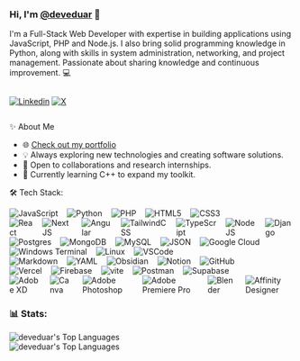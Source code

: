 
<!--
**deveduar/deveduar** is a ✨ _special_ ✨ repository because its `README.md` (this file) appears on your GitHub profile.
Here are some ideas to get you started:
- 🔭 I’m currently working on ...
- 🌱 I’m currently learning ...
- 👯 I’m looking to collaborate on ...
- 🤔 I’m looking for help with ...
- 💬 Ask me about ...
- 📫 How to reach me: ...
- 😄 Pronouns: ...
- ⚡ Fun fact: ...

- 📫 You can contact me on [Linkedin](http://www.linkedin.com/in/deveduar) or [Twitter](https://twitter.com/deveduar)
[![Gmail](https://img.shields.io/badge/Gmail-%23483699?style=for-the-badge&logo=gmail&logoColor=white)](deveduar@gmail.com)

![deveduar's Top Languages](https://github-readme-stats.vercel.app/api/top-langs/?username=deveduar&theme=tokyonight&show_icons=true&hide_border=true&layout=compact)
<picture> <img align="right" src="https://64.media.tumblr.com/d76f758ab3f8df7a46766c24e510dd8e/1b721de211210cef-27/s1280x1920/108a51dd357fcfa39f9abb37779679140a25d532.gifv" width = 360px></picture>
-->

### Hi, I'm [@deveduar](https://deveduar-portfolio.vercel.app/) 👋

I'm a Full-Stack Web Developer with expertise in building applications using JavaScript, PHP and Node.js. I also bring solid programming knowledge in Python, along with skills in system administration, networking, and project management. Passionate about sharing knowledge and continuous improvement. 💻

<div style="display:flex; flex-direction:row; gap:1rem; align-text:center;">

[![Linkedin](https://img.shields.io/badge/linkedin-12100E.svg?style=for-the-badge&logo=linkedin)](http://www.linkedin.com/in/deveduar)
[![X](https://img.shields.io/badge/X-12100E.svg?style=for-the-badge&logo=X&logoColor=white)](https://twitter.com/deveduar)

</div>

✨ About Me
- 🌐 [Check out my portfolio](https://deveduar-portfolio.vercel.app/)
- 💡 Always exploring new technologies and creating software solutions.
- 👯 Open to collaborations and research internships.
- 🌱 Currently learning C++ to expand my toolkit.

🛠 Tech Stack: 

<div style="display:flex; flex-direction:row; gap:1rem;">

<picture>
  <source align="center" srcset="https://img.shields.io/badge/javascript-%23323330.svg?style=for-the-badge&logo=javascript&logoColor=%23F7DF1E" media="(min-width: 640px)">
  <img src="https://img.shields.io/badge/javascript-%23323330.svg?style=for-the-badge&logo=javascript&logoColor=%23F7DF1E" alt="JavaScript">
</picture>

<picture>
  <source align="center" srcset="https://img.shields.io/badge/python-%23323330?style=for-the-badge&logo=python&logoColor=ffdd54" media="(min-width: 640px)">
  <img src="https://img.shields.io/badge/python-%23323330?style=for-the-badge&logo=python&logoColor=ffdd54" alt="Python">
</picture>

<picture>
  <source align="center" srcset="https://img.shields.io/badge/php-%23323330.svg?style=for-the-badge&logo=php&logoColor=white" media="(min-width: 640px)">
  <img src="https://img.shields.io/badge/php-%23323330.svg?style=for-the-badge&logo=php&logoColor=white" alt="PHP">
</picture>

<picture>
  <source align="center" srcset="https://img.shields.io/badge/HTML5-%23323330?style=for-the-badge&logo=html5&logoColor=yellow" media="(min-width: 640px)">
  <img src="https://img.shields.io/badge/HTML5-%23323330?style=for-the-badge&logo=html5&logoColor=yellow" alt="HTML5">
</picture>

<picture>
  <source align="center" srcset="https://img.shields.io/badge/css3-%23323330.svg?style=for-the-badge&logo=css3&logoColor=blue" media="(min-width: 640px)">
  <img src="https://img.shields.io/badge/css3-%23323330.svg?style=for-the-badge&logo=css3&logoColor=blue" alt="CSS3">
</picture>

</div>

<div style="display:flex; flex-direction:row; gap:1rem;">

<picture>
  <source align="center" srcset="https://img.shields.io/badge/React-%23323330?style=for-the-badge&logo=react&logoColor=61DAFB" media="(min-width: 640px)">
  <img src="https://img.shields.io/badge/React-%23323330?style=for-the-badge&logo=react&logoColor=61DAFB" alt="React">
</picture>

<picture>
  <source align="center" srcset="https://img.shields.io/badge/Next-%23323330?style=for-the-badge&logo=next.js&logoColor=blue" media="(min-width: 640px)">
  <img src="https://img.shields.io/badge/Next-%23323330?style=for-the-badge&logo=next.js&logoColor=blue" alt="Next JS">
</picture>

<picture>
  <source align="center" srcset="(https://img.shields.io/badge/angular-%23323330.svg?style=for-the-badge&logo=angular&logoColor=white" media="(min-width: 640px)">
  <img src="https://img.shields.io/badge/angular-%23323330.svg?style=for-the-badge&logo=angular&logoColor=red" alt="Angular">
</picture>

<picture>
  <source align="center" srcset="https://img.shields.io/badge/tailwindcss-%23323330.svg?style=for-the-badge&logo=tailwind-css&logoColor=blue" media="(min-width: 640px)">
  <img src="https://img.shields.io/badge/tailwindcss-%23323330.svg?style=for-the-badge&logo=tailwind-css&logoColor=blue" alt="TailwindCSS">
</picture>

<picture>
  <source align="center" srcset="https://img.shields.io/badge/typescript-%23323330.svg?style=for-the-badge&logo=typescript&logoColor=blue" media="(min-width: 640px)">
  <img src="https://img.shields.io/badge/typescript-%23323330.svg?style=for-the-badge&logo=typescript&logoColor=blue" alt="TypeScript">
</picture>

<picture>
  <source align="center" srcset="https://img.shields.io/badge/node.js-%23323330?style=for-the-badge&logo=node.js&logoColor=green" media="(min-width: 640px)">
  <img src="https://img.shields.io/badge/node.js-%23323330?style=for-the-badge&logo=node.js&logoColor=green" alt="NodeJS">
</picture>
<picture>
  <source align="center" srcset="https://img.shields.io/badge/django-%23323330.svg?style=for-the-badge&logo=django&logoColor=green" media="(min-width: 640px)">
  <img src="https://img.shields.io/badge/django-%23323330.svg?style=for-the-badge&logo=django&logoColor=green" alt="Django">
</picture>
</div>

<div style="display:flex; flex-direction:row; gap:1rem;">
<picture>
  <source align="center" srcset="https://img.shields.io/badge/postgres-1A2C34.svg?style=for-the-badge&logo=postgresql&logoColor=white" media="(min-width: 640px)">
  <img src="https://img.shields.io/badge/postgres-1A2C34.svg?style=for-the-badge&logo=postgresql&logoColor=white" alt="Postgres">
</picture>

<picture>
  <source align="center" srcset="https://img.shields.io/badge/MongoDB-1A2C34.svg?style=for-the-badge&logo=mongodb&logoColor=green" media="(min-width: 640px)">
  <img src="https://img.shields.io/badge/MongoDB-1A2C34.svg?style=for-the-badge&logo=mongodb&logoColor=green" alt="MongoDB">
</picture>

<picture>
  <source align="center" srcset="https://img.shields.io/badge/mysql-1A2C34.svg?style=for-the-badge&logo=mysql&logoColor=white" media="(min-width: 640px)">
  <img src="https://img.shields.io/badge/mysql-1A2C34.svg?style=for-the-badge&logo=mysql&logoColor=white" alt="MySQL">
</picture>

<picture>
  <source align="center" srcset="https://img.shields.io/badge/json-1A2C34?style=for-the-badge&logo=json&logoColor=white" media="(min-width: 640px)">
  <img src="https://img.shields.io/badge/json-1A2C34?style=for-the-badge&logo=json&logoColor=white" alt="JSON">
</picture>

<picture>
  <source align="center" srcset="https://img.shields.io/badge/GoogleCloud-1A2C34.svg?style=for-the-badge&logo=google-cloud&logoColor=white" media="(min-width: 640px)">
  <img src="https://img.shields.io/badge/GoogleCloud-1A2C34.svg?style=for-the-badge&logo=google-cloud&logoColor=white" alt="Google Cloud">
</picture>
</div>

<div style="display:flex; flex-direction:row; gap:1rem;">

<picture>
  <source align="center" srcset="https://img.shields.io/badge/Windows%20Terminal-%234D4D4D.svg?style=for-the-badge&logo=windows-terminal&logoColor=white" media="(min-width: 640px)">
  <img src="https://img.shields.io/badge/Windows%20Terminal-%234D4D4D.svg?style=for-the-badge&logo=windows-terminal&logoColor=white" alt="Windows Terminal">
</picture>

<picture>
  <source align="center" srcset="https://img.shields.io/badge/Linux-%234D4D4D?style=for-the-badge&logo=linux&logoColor=white" media="(min-width: 640px)">
  <img src="https://img.shields.io/badge/Linux-%234D4D4D?style=for-the-badge&logo=linux&logoColor=white" alt="Linux">
</picture>

<picture>
  <source align="center" srcset="https://img.shields.io/badge/VSCode-%234D4D4D?style=for-the-badge&logo=visual%20studio%20code&logoColor=white" media="(min-width: 640px)">
  <img src="https://img.shields.io/badge/VSCode-%234D4D4D?style=for-the-badge&logo=visual%20studio%20code&logoColor=white" alt="VSCode">
</picture>
</div>

<div style="display:flex; flex-direction:row; gap:1rem;">
  <picture>
    <source align="center" srcset="https://img.shields.io/badge/markdown-121011.svg?style=for-the-badge&logo=markdown&logoColor=white" media="(min-width: 640px)">
    <img src="https://img.shields.io/badge/markdown-121011.svg?style=for-the-badge&logo=markdown&logoColor=white" alt="Markdown">
  </picture>

  <picture>
    <source align="center" srcset="https://img.shields.io/badge/yaml-121011.svg?style=for-the-badge&logo=yaml&logoColor=white" media="(min-width: 640px)">
    <img src="https://img.shields.io/badge/yaml-121011.svg?style=for-the-badge&logo=yaml&logoColor=white" alt="YAML">
  </picture>

  <picture>
    <source align="center" srcset="https://img.shields.io/badge/Obsidian-121011.svg?style=for-the-badge&logo=obsidian&logoColor=white" media="(min-width: 640px)">
    <img src="https://img.shields.io/badge/Obsidian-121011.svg?style=for-the-badge&logo=obsidian&logoColor=white" alt="Obsidian">
  </picture>

  <picture>
    <source align="center" srcset="https://img.shields.io/badge/Notion-121011?style=for-the-badge&logo=notion&logoColor=white" media="(min-width: 640px)">
    <img src="https://img.shields.io/badge/Notion-121011?style=for-the-badge&logo=notion&logoColor=white" alt="Notion">
  </picture>

  <picture>
    <source align="center" srcset="https://img.shields.io/badge/GitHub-121011?style=for-the-badge&logo=github&logoColor=white" media="(min-width: 640px)">
    <img src="https://img.shields.io/badge/GitHub-121011?style=for-the-badge&logo=github&logoColor=white" alt="GitHub">
  </picture>

</div>

<div style="display:flex; flex-direction:row; gap:1rem;">

<picture>
  <source align="center" srcset="https://img.shields.io/badge/Vercel-1A2C34.svg?style=for-the-badge&logo=vercel&logoColor=white" media="(min-width: 640px)">
  <img src="https://img.shields.io/badge/Vercel-1A2C34.svg?style=for-the-badge&logo=vercel&logoColor=white" alt="Vercel">
</picture>

<picture>
  <source align="center" srcset="https://img.shields.io/badge/firebase-1A2C34?style=for-the-badge&logo=firebase&logoColor=ffcd34" media="(min-width: 640px)">
  <img src="https://img.shields.io/badge/firebase-1A2C34?style=for-the-badge&logo=firebase&logoColor=ffcd34" alt="Firebase">
</picture>

<picture>
  <source align="center" srcset="https://img.shields.io/badge/vite-1A2C34.svg?style=for-the-badge&logo=vite&logoColor=violet" media="(min-width: 640px)">
  <img src="https://img.shields.io/badge/vite-1A2C34.svg?style=for-the-badge&logo=vite&logoColor=violet" alt="vite">
</picture>

<picture>
  <source align="center" srcset="https://img.shields.io/badge/Postman-1A2C34?style=for-the-badge&logo=postman&logoColor=orange" media="(min-width: 640px)">
  <img src="https://img.shields.io/badge/Postman-1A2C34?style=for-the-badge&logo=postman&logoColor=orange" alt="Postman">
</picture>

<picture>
  <source align="center" srcset="https://img.shields.io/badge/Supabase-1A2C34?style=for-the-badge&logo=supabase&logoColor=green" media="(min-width: 640px)">
  <img src="https://img.shields.io/badge/Supabase-1A2C34?style=for-the-badge&logo=supabase&logoColor=green" alt="Supabase">
</picture>

</div>

<div style="display:flex; flex-direction:row; gap:1rem;">
  <picture>
    <source align="center" srcset="https://img.shields.io/badge/Adobe%20XD-%23323330?style=for-the-badge&logo=Adobe%20XD&logoColor=#FF61F6" media="(min-width: 640px)">
    <img src="https://img.shields.io/badge/Adobe%20XD-%23323330?style=for-the-badge&logo=Adobe%20XD&logoColor=#FF61F6" alt="Adobe XD">
  </picture>

  <picture>
    <source align="center" srcset="https://img.shields.io/badge/Canva-5C5543.svg?&style=for-the-badge&logo=Canva&logoColor=white" media="(min-width: 640px)">
    <img src="https://img.shields.io/badge/Canva-5C5543.svg?&style=for-the-badge&logo=Canva&logoColor=white" alt="Canva">
  </picture>

  <picture>
    <source align="center" srcset="https://img.shields.io/badge/Adobe%20Photoshop-5C5543?style=for-the-badge&logo=Adobe%20Photoshop&logoColor=blue" media="(min-width: 640px)">
    <img src="https://img.shields.io/badge/Adobe%20Photoshop-5C5543?style=for-the-badge&logo=Adobe%20Photoshop&logoColor=blue" alt="Adobe Photoshop">
  </picture>

  <picture>
    <source align="center" srcset="https://img.shields.io/badge/Adobe%20Premiere%20Pro-5C5543?style=for-the-badge&logo=Adobe%20Premiere%20Pro&logoColor=violet" media="(min-width: 640px)">
    <img src="https://img.shields.io/badge/Adobe%20Premiere%20Pro-5C5543?style=for-the-badge&logo=Adobe%20Premiere%20Pro&logoColor=violet" alt="Adobe Premiere Pro">
  </picture>

  <picture>
    <source align="center" srcset="https://img.shields.io/badge/blender-5C5543.svg?style=for-the-badge&logo=blender&logoColor=orange" media="(min-width: 640px)">
    <img src="https://img.shields.io/badge/blender-5C5543.svg?style=for-the-badge&logo=blender&logoColor=orange" alt="Blender">
  </picture>

  <picture>
  <source align="center" srcset="https://img.shields.io/badge/affinity%20desginer-5C5543.svg?style=for-the-badge&logo=affinity-designer&logoColor=blue" media="(min-width: 640px)">
  <img src="https://img.shields.io/badge/affinity%20desginer-5C5543.svg?style=for-the-badge&logo=affinity-designer&logoColor=blue" alt="Affinity Designer">
</picture>

</div>

### 📊 Stats:
<picture>
  <source align="center" srcset="https://github-readme-stats.vercel.app/api?username=deveduar&theme=tokyonight&show_icons=true&hide_border=true&count_private=false" media="(min-width: 640px)">
  <img  src="https://github-readme-stats.vercel.app/api?username=deveduar&theme=tokyonight&show_icons=true&hide_border=true&count_private=false" alt="deveduar's Top Languages">
</picture>
<br>
<picture>
  <source align="center" srcset="https://github-readme-stats.vercel.app/api/top-langs/?username=deveduar&theme=tokyonight&show_icons=true&hide_border=true&layout=compact" media="(min-width: 640px)">
  <img  src="https://github-readme-stats.vercel.app/api/top-langs/?username=deveduar&theme=tokyonight&show_icons=true&hide_border=true&layout=compact" alt="deveduar's Top Languages">
</picture>

